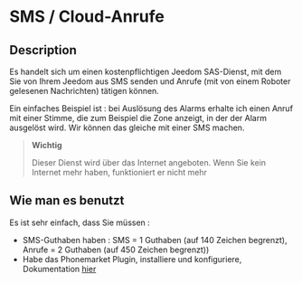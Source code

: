 # SMS / Cloud-Anrufe

## Description

Es handelt sich um einen kostenpflichtigen Jeedom SAS-Dienst, mit dem Sie von Ihrem Jeedom aus SMS senden und Anrufe (mit von einem Roboter gelesenen Nachrichten) tätigen können.

Ein einfaches Beispiel ist : bei Auslösung des Alarms erhalte ich einen Anruf mit einer Stimme, die zum Beispiel die Zone anzeigt, in der der Alarm ausgelöst wird. Wir können das gleiche mit einer SMS machen.

> **Wichtig**
>
> Dieser Dienst wird über das Internet angeboten. Wenn Sie kein Internet mehr haben, funktioniert er nicht mehr

## Wie man es benutzt 

Es ist sehr einfach, dass Sie müssen : 

- SMS-Guthaben haben  : SMS = 1 Guthaben (auf 140 Zeichen begrenzt), Anrufe = 2 Guthaben (auf 450 Zeichen begrenzt))
- Habe das Phonemarket Plugin, installiere und konfiguriere, Dokumentation [hier](https://doc.jeedom.com/de_DE/plugins/communication/phonemarket/)
